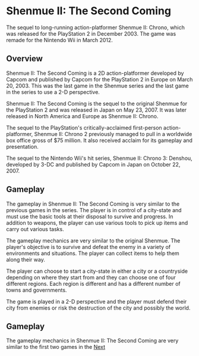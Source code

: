 # Shenmue II: The Second Coming

The sequel to long-running action-platformer Shenmue II: Chrono, which was released for the PlayStation 2 in December 2003. The game was remade for the Nintendo Wii in March 2012.

## Overview

Shenmue II: The Second Coming is a 2D action-platformer developed by Capcom and published by Capcom for the PlayStation 2 in Europe on March 20, 2003. This was the last game in the Shenmue series and the last game in the series to use a 2-D perspective.

Shenmue II: The Second Coming is the sequel to the original Shenmue for the PlayStation 2 and was released in Japan on May 23, 2007. It was later released in North America and Europe as Shenmue II: Chrono.

The sequel to the PlayStation's critically-acclaimed first-person action-platformer, Shenmue II: Chrono 2 previously managed to pull in a worldwide box office gross of $75 million. It also received acclaim for its gameplay and presentation.

The sequel to the Nintendo Wii's hit series, Shenmue II: Chrono 3: Denshou, developed by 3-DC and published by Capcom in Japan on October 22, 2007.

## Gameplay

The gameplay in Shenmue II: The Second Coming is very similar to the previous games in the series. The player is in control of a city-state and must use the basic tools at their disposal to survive and progress. In addition to weapons, the player can use various tools to pick up items and carry out various tasks.

The gameplay mechanics are very similar to the original Shenmue. The player's objective is to survive and defeat the enemy in a variety of environments and situations. The player can collect items to help them along their way.

The player can choose to start a city-state in either a city or a countryside depending on where they start from and they can choose one of four different regions. Each region is different and has a different number of towns and governments.

The game is played in a 2-D perspective and the player must defend their city from enemies or risk the destruction of the city and possibly the world.

## Gameplay

The gameplay mechanics in Shenmue II: The Second Coming are very similar to the first two games in the
[Next](106.md)